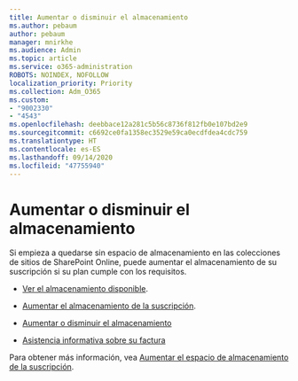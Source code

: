 ```yaml
---
title: Aumentar o disminuir el almacenamiento
ms.author: pebaum
author: pebaum
manager: mnirkhe
ms.audience: Admin
ms.topic: article
ms.service: o365-administration
ROBOTS: NOINDEX, NOFOLLOW
localization_priority: Priority
ms.collection: Adm_O365
ms.custom:
- "9002330"
- "4543"
ms.openlocfilehash: deebbace12a281c5b56c8736f812fb0e107bd2e9
ms.sourcegitcommit: c6692ce0fa1358ec3529e59ca0ecdfdea4cdc759
ms.translationtype: HT
ms.contentlocale: es-ES
ms.lasthandoff: 09/14/2020
ms.locfileid: "47755940"
---
```

# <a name="increase-or-decrease-storage"></a>Aumentar o disminuir el almacenamiento

Si empieza a quedarse sin espacio de almacenamiento en las colecciones de sitios de SharePoint Online, puede aumentar el almacenamiento de su suscripción si su plan cumple con los requisitos. 

- [Ver el almacenamiento disponible](https://docs.microsoft.com/microsoft-365/commerce/add-storage-space?view=o365-worldwide#view-available-storage). 

- [Aumentar el almacenamiento de la suscripción](https://docs.microsoft.com/microsoft-365/commerce/add-storage-space?view=o365-worldwide#add-storage-to-your-subscription). 

- [Aumentar o disminuir el almacenamiento](https://docs.microsoft.com/microsoft-365/commerce/add-storage-space?view=o365-worldwide#increase-or-decrease-storage) 

- [Asistencia informativa sobre su factura](https://docs.microsoft.com/microsoft-365/commerce/billing-and-payments/understand-your-invoice?view=o365-worldwide)

Para obtener más información, vea [Aumentar el espacio de almacenamiento de la suscripción](https://docs.microsoft.com/microsoft-365/commerce/add-storage-space?view=o365-worldwide). 
